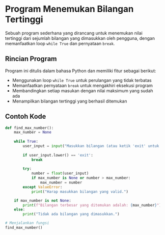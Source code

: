 # Program Menemukan Bilangan Tertinggi

Sebuah program sederhana yang dirancang untuk menemukan nilai tertinggi dari sejumlah bilangan yang dimasukkan oleh pengguna, dengan memanfaatkan loop `while True` dan pernyataan `break`.

## Rincian Program

Program ini ditulis dalam bahasa Python dan memiliki fitur sebagai berikut:

- Menggunakan loop `while True` untuk perulangan yang tidak terbatas
- Memanfaatkan pernyataan `break` untuk mengakhiri eksekusi program
- Membandingkan setiap masukan dengan nilai maksimum yang sudah ada
- Menampilkan bilangan tertinggi yang berhasil ditemukan

## Contoh Kode

```python
def find_max_number():
    max_number = None
    
    while True:
        user_input = input("Masukkan bilangan (atau ketik 'exit' untuk keluar): ")
        
        if user_input.lower() == 'exit':
            break
        
        try:
            number = float(user_input)
            if max_number is None or number > max_number:
                max_number = number
        except ValueError:
            print("Harap masukkan bilangan yang valid.")

    if max_number is not None:
        print(f"Bilangan terbesar yang ditemukan adalah: {max_number}")
    else:
        print("Tidak ada bilangan yang dimasukkan.")

# Menjalankan fungsi
find_max_number()
